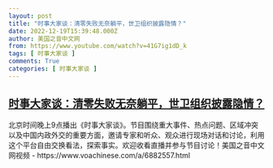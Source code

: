 ```yaml
---
layout: post
title: "时事大家谈：清零失败无奈躺平，世卫组织披露隐情？"
date: 2022-12-19T15:39:48.000Z
author: 美国之音中文网
from: https://www.youtube.com/watch?v=41G7ig1dD_k
tags: [ 时事大家谈 ]
comments: True
categories: [ 时事大家谈 ]
---
```

<!--1671464388000-->
[时事大家谈：清零失败无奈躺平，世卫组织披露隐情？](https://www.youtube.com/watch?v=41G7ig1dD_k)
------

<div>
北京时间晚上9点播出《时事大家谈》。节目围绕重大事件、热点问题、区域冲突以及中国内政外交的重要方面，邀请专家和听众、观众进行现场对话和讨论，利用这个平台自由交换­看法，探索事实。欢迎收看直播并参与节目讨论！美国之音中文网视频 - https://www.voachinese.com/a/6882557.html
</div>

